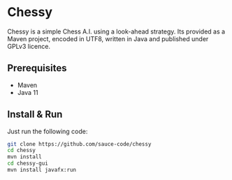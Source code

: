 # Chessy

Chessy is a simple Chess A.I. using a look-ahead strategy. Its provided as a Maven project, encoded in UTF8, written in Java and published under GPLv3 licence.

## Prerequisites

- Maven
- Java 11

## Install & Run

Just run the following code:

```bash
git clone https://github.com/sauce-code/chessy
cd chessy
mvn install
cd chessy-gui
mvn install javafx:run
```
